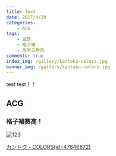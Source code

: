 ```yaml
---
title: Test
date: 2017/4/20
categories: 
    - ACG
tags: 
    - 监督
    - 格子裙
    - 放学五年目
comments: true 
index_img: /gallery/kantoku-colors.jpg
banner_img: /gallery/kantoku-colors.jpg
---
```

test test！！

<!--more-->
## ACG

### 格子裙赛高！



![123](/COLORS_47646872_p0.jpg) 

[カントク - COLORS(id=47646872)](http://www.pixiv.net/member_illust.php?mode=medium&illust_id=47646872)

